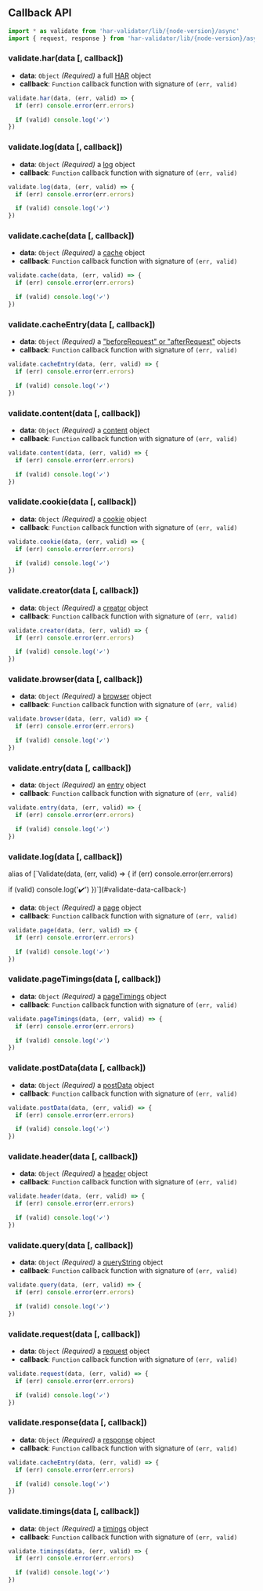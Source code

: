 ## Callback API

```js
import * as validate from 'har-validator/lib/{node-version}/async'
import { request, response } from 'har-validator/lib/{node-version}/async'
```

### validate.har(data [, callback])

- **data**: `Object` *(Required)*
  a full [HAR](https://github.com/ahmadnassri/har-spec/blob/master/versions/1.2.md) object
- **callback**: `Function`
  callback function with signature of `(err, valid)`

```js
validate.har(data, (err, valid) => {
  if (err) console.error(err.errors)

  if (valid) console.log('✔️')
})
```

### validate.log(data [, callback])

- **data**: `Object` *(Required)*
  a [log](https://github.com/ahmadnassri/har-spec/blob/master/versions/1.2.md#log) object
- **callback**: `Function`
  callback function with signature of `(err, valid)`

```js
validate.log(data, (err, valid) => {
  if (err) console.error(err.errors)

  if (valid) console.log('✔️')
})
```

### validate.cache(data [, callback])

- **data**: `Object` *(Required)*
  a [cache](https://github.com/ahmadnassri/har-spec/blob/master/versions/1.2.md#cache) object
- **callback**: `Function`
  callback function with signature of `(err, valid)`

```js
validate.cache(data, (err, valid) => {
  if (err) console.error(err.errors)

  if (valid) console.log('✔️')
})
```

### validate.cacheEntry(data [, callback])

- **data**: `Object` *(Required)*
  a ["beforeRequest" or "afterRequest"](https://github.com/ahmadnassri/har-spec/blob/master/versions/1.2.md#cache) objects
- **callback**: `Function`
  callback function with signature of `(err, valid)`

```js
validate.cacheEntry(data, (err, valid) => {
  if (err) console.error(err.errors)

  if (valid) console.log('✔️')
})
```

### validate.content(data [, callback])

- **data**: `Object` *(Required)*
  a [content](https://github.com/ahmadnassri/har-spec/blob/master/versions/1.2.md#content) object
- **callback**: `Function`
  callback function with signature of `(err, valid)`

```js
validate.content(data, (err, valid) => {
  if (err) console.error(err.errors)

  if (valid) console.log('✔️')
})
```

### validate.cookie(data [, callback])

- **data**: `Object` *(Required)*
  a [cookie](https://github.com/ahmadnassri/har-spec/blob/master/versions/1.2.md#cookies) object
- **callback**: `Function`
  callback function with signature of `(err, valid)`

```js
validate.cookie(data, (err, valid) => {
  if (err) console.error(err.errors)

  if (valid) console.log('✔️')
})
```

### validate.creator(data [, callback])

- **data**: `Object` *(Required)*
  a [creator](https://github.com/ahmadnassri/har-spec/blob/master/versions/1.2.md#creator) object
- **callback**: `Function`
  callback function with signature of `(err, valid)`

```js
validate.creator(data, (err, valid) => {
  if (err) console.error(err.errors)

  if (valid) console.log('✔️')
})
```

### validate.browser(data [, callback])

- **data**: `Object` *(Required)*
  a [browser](https://github.com/ahmadnassri/har-spec/blob/master/versions/1.2.md#browser) object
- **callback**: `Function`
  callback function with signature of `(err, valid)`

```js
validate.browser(data, (err, valid) => {
  if (err) console.error(err.errors)

  if (valid) console.log('✔️')
})
```

### validate.entry(data [, callback])

- **data**: `Object` *(Required)*
  an [entry](https://github.com/ahmadnassri/har-spec/blob/master/versions/1.2.md#entries) object
- **callback**: `Function`
  callback function with signature of `(err, valid)`

```js
validate.entry(data, (err, valid) => {
  if (err) console.error(err.errors)

  if (valid) console.log('✔️')
})
```

### validate.log(data [, callback])

alias of [`Validate(data, (err, valid) => {
  if (err) console.error(err.errors)

  if (valid) console.log('✔️')
})`](#validate-data-callback-)

- **data**: `Object` *(Required)*
  a [page](https://github.com/ahmadnassri/har-spec/blob/master/versions/1.2.md#pages) object
- **callback**: `Function`
  callback function with signature of `(err, valid)`

```js
validate.page(data, (err, valid) => {
  if (err) console.error(err.errors)

  if (valid) console.log('✔️')
})
```

### validate.pageTimings(data [, callback])

- **data**: `Object` *(Required)*
  a [pageTimings](https://github.com/ahmadnassri/har-spec/blob/master/versions/1.2.md#pageTimings) object
- **callback**: `Function`
  callback function with signature of `(err, valid)`

```js
validate.pageTimings(data, (err, valid) => {
  if (err) console.error(err.errors)

  if (valid) console.log('✔️')
})
```

### validate.postData(data [, callback])

- **data**: `Object` *(Required)*
  a [postData](https://github.com/ahmadnassri/har-spec/blob/master/versions/1.2.md#postdata') object
- **callback**: `Function`
  callback function with signature of `(err, valid)`

```js
validate.postData(data, (err, valid) => {
  if (err) console.error(err.errors)

  if (valid) console.log('✔️')
})
```

### validate.header(data [, callback])

- **data**: `Object` *(Required)*
  a [header](https://github.com/ahmadnassri/har-spec/blob/master/versions/1.2.md#headers) object
- **callback**: `Function`
  callback function with signature of `(err, valid)`

```js
validate.header(data, (err, valid) => {
  if (err) console.error(err.errors)

  if (valid) console.log('✔️')
})
```

### validate.query(data [, callback])

- **data**: `Object` *(Required)*
  a [queryString](https://github.com/ahmadnassri/har-spec/blob/master/versions/1.2.md#querystring) object
- **callback**: `Function`
  callback function with signature of `(err, valid)`

```js
validate.query(data, (err, valid) => {
  if (err) console.error(err.errors)

  if (valid) console.log('✔️')
})
```

### validate.request(data [, callback])

- **data**: `Object` *(Required)*
  a [request](https://github.com/ahmadnassri/har-spec/blob/master/versions/1.2.md#request) object
- **callback**: `Function`
  callback function with signature of `(err, valid)`

```js
validate.request(data, (err, valid) => {
  if (err) console.error(err.errors)

  if (valid) console.log('✔️')
})
```

### validate.response(data [, callback])

- **data**: `Object` *(Required)*
  a [response](https://github.com/ahmadnassri/har-spec/blob/master/versions/1.2.md#response) object
- **callback**: `Function`
  callback function with signature of `(err, valid)`

```js
validate.cacheEntry(data, (err, valid) => {
  if (err) console.error(err.errors)

  if (valid) console.log('✔️')
})
```

### validate.timings(data [, callback])

- **data**: `Object` *(Required)*
  a [timings](https://github.com/ahmadnassri/har-spec/blob/master/versions/1.2.md#timings) object
- **callback**: `Function`
  callback function with signature of `(err, valid)`

```js
validate.timings(data, (err, valid) => {
  if (err) console.error(err.errors)

  if (valid) console.log('✔️')
})
```
